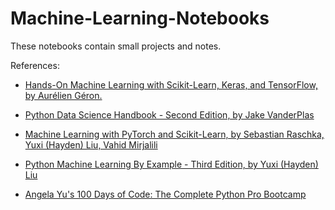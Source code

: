 # Machine-Learning-Notebooks

These notebooks contain small projects and notes.

References:
* [Hands-On Machine Learning with Scikit-Learn, Keras, and TensorFlow, by Aurélien Géron.](https://www.oreilly.com/library/view/hands-on-machine-learning/9781098125967/)

* [Python Data Science Handbook - Second Edition, by Jake VanderPlas](https://www.oreilly.com/library/view/python-data-science/9781098121211/)

* [Machine Learning with PyTorch and Scikit-Learn, by Sebastian Raschka, Yuxi (Hayden) Liu,  Vahid Mirjalili](https://www.packtpub.com/product/machine-learning-with-pytorch-and-scikit-learn/9781801819312)

* [Python Machine Learning By Example - Third Edition,
by Yuxi (Hayden) Liu](https://www.packtpub.com/product/python-machine-learning-by-example-third-edition/9781800209718)

* [Angela Yu's 100 Days of Code: The Complete Python Pro Bootcamp](https://www.udemy.com/course/100-days-of-code/)
